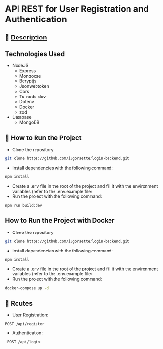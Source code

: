 # API REST for User Registration and Authentication

## 📝 <a href="docs/Description.md"> Description</a>

## Technologies Used
 - NodeJS
    - Express
    - Mongoose
    - Bcryptjs
    - Jsonwebtoken
    - Cors
    - Ts-node-dev
    - Dotenv
    - Docker
    - zod
 - Database
    - MongoDB

## 🚀 How to Run the Project

- Clone the repository
```bash
git clone https://github.com/iugorsette/login-backend.git
```
- Install dependencies with the following command:
```bash
npm install
```
- Create a .env file in the root of the project and fill it with the environment variables (refer to the .env.example file)
- Run the project with the following command:
```bash
npm run build:dev
```

## How to Run the Project with Docker
- Clone the repository
```bash
git clone https://github.com/iugorsette/login-backend.git
```
- Install dependencies with the following command:
```bash
npm install
```
- Create a .env file in the root of the project and fill it with the environment variables (refer to the .env.example file)
- Run the project with the following command:
```bash
docker-compose up -d
```


## 📍 Routes

 - User Registration: 
 ``` 
 POST /api/register
 ```
 - Authentication:
``` 
 POST /api/login
 ```
